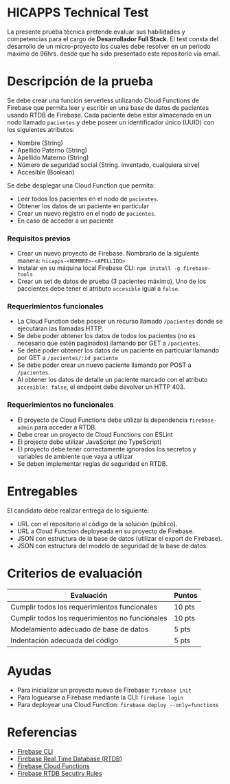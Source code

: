 # HICAPPS Technical Test

La presente prueba técnica pretende evaluar sus habilidades y competencias para el cargo de **Desarrollador Full Stack**.
El test consta del desarrollo de un micro-proyecto los cuales debe resolver en un periodo máximo de 96hrs. desde que ha sido presentado este repositorio vía email.

# Descripción de la prueba
Se debe crear una función serverless utilizando Cloud Functions de Firebase que permita leer y escribir en una base de datos de pacientes usando RTDB de Firebase. Cada paciente debe estar almacenado en un nodo llamado `pacientes` y debe poseer un identificador único (UUID) con los siguientes atributos:

* Nombre (String)
* Apellido Paterno (String)
* Apellido Materno (String)
* Número de seguridad social (String. inventado, cualquiera sirve)
* Accesible (Boolean)

Se debe desplegar una Cloud Function que permita:

* Leer todos los pacientes en el nodo de `pacientes`.
* Obtener los datos de un paciente en particular
* Crear un nuevo registro en el nodo de `pacientes`.
* En caso de acceder a un paciente

### Requisitos previos
* Crear un nuevo proyecto de Firebase. Nombrarlo de la siguiente manera: `hicapps-<NOMBRE>-<APELLIDO>`
* Instalar en su máquina local Firebase CLI: `npm install -g firebase-tools`
* Crear un set de datos de prueba (3 pacientes máximo). Uno de los paccientes debe tener el atributo `accesible` igual a `false`.

### Requerimientos funcionales
* La Cloud Function debe poseer un recurso llamado `/pacientes` donde se ejecutaran las llamadas HTTP.
* Se debe poder obtener los datos de todos los pacientes (no es necesario que estén paginados) llamando por GET a `/pacientes`.
* Se debe poder obtener los datos de un paciente en particular llamando por GET a `/pacientes/:id_paciente`
* Se debe poder crear un nuevo paciente llamando por POST a `/pacientes`.
* Al obtener los datos de detalle un paciente marcado con el atributo `accesible: false`, el endpoint debe devolver un HTTP 403.

### Requerimientos no funcionales
* El proyecto de Cloud Functions debe utilizar la dependencia `firebase-admin` para acceder a RTDB.
* Debe crear un proyecto de Cloud Functions con ESLint
* El projecto debe utilizar JavaScript (no TypeScript)
* El proyecto debe tener correctamente ignorados los secretos y variables de ambiente que vaya a utilizar
* Se deben implementar reglas de seguridad en RTDB.

# Entregables
El candidato debe realizar entrega de lo siguiente:

* URL con el repositorio al código de la solución (público).
* URL a Cloud Function deployeada en su proyecto de Firebase.
* JSON con estructura de la base de datos (utilizar el export de Firebase).
* JSON con estructura del modelo de seguridad de la base de datos.

# Criterios de evaluación
| Evaluación                                      | Puntos |
|-------------------------------------------------|--------|
| Cumplir todos los requerimientos funcionales    | 10 pts |
| Cumplir todos los requerimientos no funcionales | 10 pts |
| Modelamiento adecuado de base de datos          | 5 pts  |
| Indentación adecuada del código                 | 5 pts  |

# Ayudas
* Para inicializar un proyecto nuevo de Firebase: `firebase init`
* Para loguearse a Firebase mediante la CLI: `firebase login`
* Para deployear una Cloud Function: `firebase deploy --only=functions`

# Referencias
* [Firebase CLI](https://firebase.google.com/docs/cli)
* [Firebase Real Time Database (RTDB)](https://firebase.google.com/docs/database?hl=es)
* [Firebase Cloud Functions](https://firebase.google.com/docs/functions)
* [Firebase RTDB Secutiry Rules](https://firebase.google.com/docs/rules)